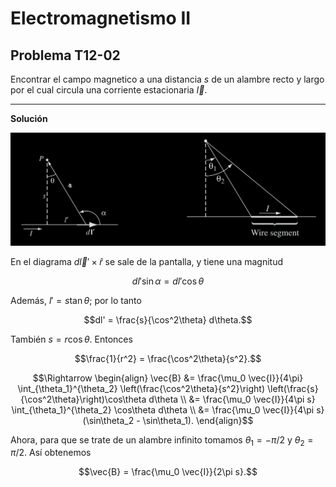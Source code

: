 # Electromagnetismo II
## Problema T12-02

Encontrar el campo magnetico a una distancia $`s`$ de un alambre recto y largo
por el cual circula una corriente estacionaria $`\vec{I}`$.

---

**Solución**

![Figura t12-02](./t12-02-fig.png)

En el diagrama $`d\vec{l}'\times\hat{r}`$ se sale de la pantalla, y tiene una
magnitud

```math
dl' \sin\alpha = dl' \cos\theta
```

Además, $`l' = s\tan\theta`$; por lo tanto

```math
dl' = \frac{s}{\cos^2\theta} d\theta.
```

También $`s = r\cos\theta`$. Entonces

```math
\frac{1}{r^2} = \frac{\cos^2\theta}{s^2}.
```

```math
\Rightarrow
\begin{align}
\vec{B} &= \frac{\mu_0 \vec{I}}{4\pi} \int_{\theta_1}^{\theta_2}
\left(\frac{\cos^2\theta}{s^2}\right)
\left(\frac{s}{\cos^2\theta}\right)\cos\theta d\theta \\
&= \frac{\mu_0 \vec{I}}{4\pi s} \int_{\theta_1}^{\theta_2} \cos\theta d\theta \\
&= \frac{\mu_0 \vec{I}}{4\pi s} (\sin\theta_2 - \sin\theta_1).
\end{align}
```

Ahora, para que se trate de un alambre infinito tomamos $`\theta_1 = -\pi /2`$
y $`\theta_2 = \pi / 2`$. Así obtenemos

```math
\vec{B} = \frac{\mu_0 \vec{I}}{2\pi s}.
```
